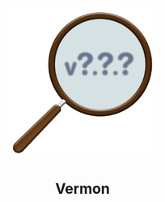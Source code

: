 <div align="center">
    <img src="./.github/assets/images/vermon.png" alt="Logo Vermon" width="300px" /> <br />
    <h1>Vermon</h1>
</div>
